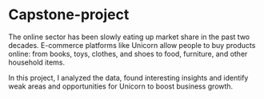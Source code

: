 # Capstone-project
The online sector has been slowly eating up market share in the past two decades. E-commerce platforms like Unicorn allow people to buy products online: from books, toys, clothes, and shoes to food, furniture, and other household items. 

In this project, I analyzed the data, found interesting insights and identify weak areas and opportunities for Unicorn to boost business growth.
